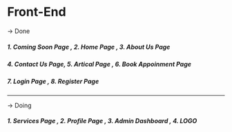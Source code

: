 
# Front-End 


-> Done

##### 1. Coming Soon Page  , 2. Home Page , 3. About Us Page
##### 4. Contact Us Page,  5. Artical Page ,  6. Book Appoinment Page
##### 7. Login Page , 8. Register Page



-------------------------------------------------------------------------



-> Doing

##### 1. Services Page ,  2. Profile Page , 3. Admin Dashboard , 4. LOGO 

